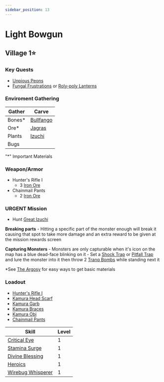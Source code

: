 ```yaml
---
sidebar_position: 13
---
```


# Light Bowgun

## Village 1⭐

### Key Quests
 - [Unpious Peons](https://monsterhunterrise.wiki.fextralife.com/Unpious+Peons)
 - [Fungal Frustrations](https://monsterhunterrise.wiki.fextralife.com/Fungal+Frustrations) or [Roly-poly Lanterns](https://monsterhunterrise.wiki.fextralife.com/Roly-poly+Lanterns)
 
### Enviroment Gathering

| Gather | Carve |
|----|----|
| Bones* | [Bullfango](https://monsterhunterrise.wiki.fextralife.com/Bullfango) |
| Ore* | [Jagras](https://monsterhunterrise.wiki.fextralife.com/Jagras) |
| Plants | [Izuchi](https://monsterhunterrise.wiki.fextralife.com/Izuchi) |
| Bugs |

"*" Important Materials

### Weapon/Armor
 - Hunter's Rifle I
	 - 3 [Iron Ore](https://monsterhunterrise.wiki.fextralife.com/Iron+Ore)
 - Chainmail Pants
	 - 2 [Iron Ore](https://monsterhunterrise.wiki.fextralife.com/Iron+Ore)

### URGENT Mission
 - Hunt [Great Izuchi](https://monsterhunterrise.wiki.fextralife.com/Great+Izuchi)

 **Breaking parts**
    - Hitting a specific part of the monster enough will break it causing that spot to take more damage and an extra reward to be given at the mission rewards screen

 **Capturing Monsters**
    - Monsters are only capturable when it's icon on the map has a blue dead-face blinking on it
    - Set a [Shock Trap](https://monsterhunterrise.wiki.fextralife.com/Shock+Trap) or [Pitfall Trap](https://monsterhunterrise.wiki.fextralife.com/Pitfall+Trap) and lure the monster into it then throw 2 [Tranq Bombs](https://monsterhunterrise.wiki.fextralife.com/Tranq+Bomb) while standing next it

 *See [The Argosy](https://monsterhunterrise.wiki.fextralife.com/The+Argosy) for easy ways to get basic materials

### Loadout
 - [Hunter's Rifle I](https://monsterhunterrise.wiki.fextralife.com/Hunter's+Rifle+I)
 - [Kamura Head Scarf](https://monsterhunterrise.wiki.fextralife.com/Kamura+Head+Scarf)
 - [Kamura Garb](https://monsterhunterrise.wiki.fextralife.com/Kamura+Garb)
 - [Kamura Braces](https://monsterhunterrise.wiki.fextralife.com/Kamura+Braces)
 - [Kamura Obi](https://monsterhunterrise.wiki.fextralife.com/Kamura+Obi)
 - [Chainmail Pants](https://monsterhunterrise.wiki.fextralife.com/Chainmail+Pants)

| Skill | Level |
|---|---|
| [Critical Eye](https://monsterhunterrise.wiki.fextralife.com/Critical+Eye) | 1 |
| [Stamina Surge](https://monsterhunterrise.wiki.fextralife.com/Stamina+Surge) | 1 |
| [Divine Blessing](https://monsterhunterrise.wiki.fextralife.com/Divine+Blessing) | 1 |
| [Heroics](https://monsterhunterrise.wiki.fextralife.com/Heroics) | 1 |
| [Wirebug Whisperer](https://monsterhunterrise.wiki.fextralife.com/Wirebug+Whisperer) | 1 |